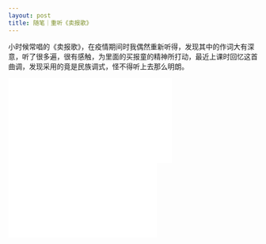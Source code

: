 ```yaml
---
layout: post
title: 随笔｜重听《卖报歌》
---
```

小时候常唱的《卖报歌》，在疫情期间时我偶然重新听得，发现其中的作词大有深意，听了很多遍，很有感触，为里面的买报童的精神所打动，最近上课时回忆这首曲调，发现采用的竟是民族调式，怪不得听上去那么明朗。

<iframe frameborder="no" border="0" marginwidth="0" marginheight="0" width=330 height=86 src="//music.163.com/outchain/player?type=2&id=5240718&auto=1&height=66"></iframe>

<iframe frameborder="no" border="0" marginwidth="0" marginheight="0" width=330 height=86 src="//music.163.com/outchain/player?type=2&id=5240718&auto=0&height=66"></iframe>

<iframe src="//player.bilibili.com/player.html?aid=18603489&bvid=BV15W411i7cY&cid=30349929&page=1" scrolling="no" border="0" frameborder="no" framespacing="0" allowfullscreen="true"> </iframe>
